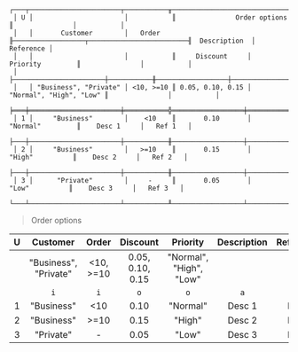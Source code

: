 ```text
 ┌───┬───────────────────────┬───────────╥────────────────────────────────────────────╥───────────────┬───────────┐
 │ U │                       │           ║               Order options                ║               │           │
 │   │       Customer        │   Order   ╟──────────────────┬─────────────────────────╢  Description  │ Reference │
 │   │                       │           ║     Discount     │        Priority         ║               │           │
 │   ├───────────────────────┼───────────╫──────────────────┼─────────────────────────╫───────────────┼───────────┤
 │   │ "Business", "Private" │ <10, >=10 ║ 0.05, 0.10, 0.15 │ "Normal", "High", "Low" ║               │           │
 ╞═══╪═══════════════════════╪═══════════╬══════════════════╪═════════════════════════╬═══════════════╪═══════════╡
 │ 1 │     "Business"        │    <10    ║       0.10       │        "Normal"         ║    Desc 1     │   Ref 1   │
 ├───┼───────────────────────┼───────────╫──────────────────┼─────────────────────────╫───────────────┼───────────┤
 │ 2 │     "Business"        │   >=10    ║       0.15       │         "High"          ║    Desc 2     │   Ref 2   │
 ├───┼───────────────────────┼───────────╫──────────────────┼─────────────────────────╫───────────────┼───────────┤
 │ 3 │      "Private"        │     -     ║       0.05       │          "Low"          ║    Desc 3     │   Ref 3   │
 └───┴───────────────────────┴───────────╨──────────────────┴─────────────────────────╨───────────────┴───────────┘
```

> Order options

| U |       Customer        |   Order   |     Discount     |        Priority         | Description | Reference |
|:-:|:---------------------:|:---------:|:----------------:|:-----------------------:|:-----------:|:---------:|
|   | "Business", "Private" | <10, >=10 | 0.05, 0.10, 0.15 | "Normal", "High", "Low" |             |           |
|   |          `i`          |    `i`    |       `o`        |           `o`           |     `a`     |    `a`    |
| 1 |      "Business"       |    <10    |       0.10       |        "Normal"         |   Desc 1    |   Ref 1   |
| 2 |      "Business"       |   >=10    |       0.15       |         "High"          |   Desc 2    |   Ref 2   |
| 3 |       "Private"       |     -     |       0.05       |          "Low"          |   Desc 3    |   Ref 3   |
